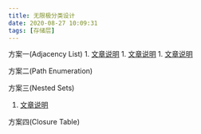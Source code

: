 ```yaml
---
title: 无限极分类设计
date: 2020-08-27 10:09:31
tags: [存储层]
---
```



方案一(Adjacency List)
    1. [文章说明](https://blog.csdn.net/biplusplus/article/details/7433625)
    1. [文章说明](https://lhalcyon.com/mysql-closuretable/)
    1. [文章说明](https://www.imooc.com/article/22133?block_id=tuijian_wz)
    

方案二(Path Enumeration)


方案三(Nested Sets)
   1. [文章说明](https://www.cnblogs.com/ruize-coding/p/10489558.html)


方案四(Closure Table)